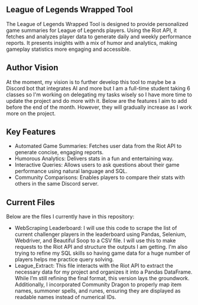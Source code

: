 ## League of Legends Wrapped Tool

The League of Legends Wrapped Tool is designed to provide personalized game summaries for League of Legends players. 
Using the Riot API, it fetches and analyzes player data to generate daily and weekly performance reports. 
It presents insights with a mix of humor and analytics, making gameplay statistics more engaging and accessible.

## Author Vision
At the moment, my vision is to further develop this tool to maybe be a Discord bot that integrates AI and more but I am a full-time student taking 6 classes so I'm working on delegating my tasks wisely so I have more time to update the project and do more with it.
Below are the features I aim to add before the end of the month. However, they will gradually increase as I work more on the project.

## Key Features
- Automated Game Summaries: Fetches user data from the Riot API to generate concise, engaging reports.
- Humorous Analytics: Delivers stats in a fun and entertaining way.
- Interactive Queries: Allows users to ask questions about their game performance using natural language and SQL.
- Community Comparisons: Enables players to compare their stats with others in the same Discord server.

## Current Files
Below are the files I currently have in this repository:
- WebScraping Leaderboard: I will use this code to scrape the list of current challenger players in the leaderboard using Pandas, Selenium, Webdriver, and Beautiful Soop to a CSV file. I will use this to make requests to the Riot API and structure the outputs I
  am getting. I'm also trying to refine my SQL skills so having game data for a huge number of players helps me practice query solving.
- League_Extract: This file interacts with the Riot API to extract the necessary data for my project and organizes it into a Pandas DataFrame.
  While I’m still refining the final format, this version lays the groundwork. Additionally, I incorporated Community Dragon to properly map item names, summoner spells, and runes, ensuring they are displayed as readable names instead of numerical IDs.
